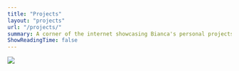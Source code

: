 ```yaml
---
title: "Projects"
layout: "projects"
url: "/projects/"
summary: A corner of the internet showcasing Bianca's personal projects
ShowReadingTime: false
---
```

<img src="/ddrgif.gif">